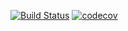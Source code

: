 [![Build Status](https://travis-ci.com/samik-saha/infa-s2t-gen.svg?branch=master)](https://travis-ci.com/samik-saha/infa-s2t-gen)
[![codecov](https://codecov.io/gh/samik-saha/infa-s2t-gen/branch/master/graph/badge.svg)](https://codecov.io/gh/samik-saha/infa-s2t-gen)
